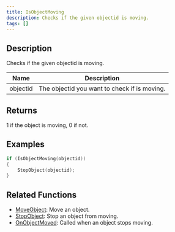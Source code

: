 ```yaml
---
title: IsObjectMoving
description: Checks if the given objectid is moving.
tags: []
---
```


<VersionWarn version='SA-MP 0.3d' />

## Description

Checks if the given objectid is moving.

| Name     | Description                                  |
| -------- | -------------------------------------------- |
| objectid | The objectid you want to check if is moving. |

## Returns

1 if the object is moving, 0 if not.

## Examples

```c
if (IsObjectMoving(objectid))
{
	StopObject(objectid);
}
```

## Related Functions

- [MoveObject](MoveObject.md): Move an object.
- [StopObject](StopObject.md): Stop an object from moving.
- [OnObjectMoved](../callbacks/OnObjectMoved.md): Called when an object stops moving.
